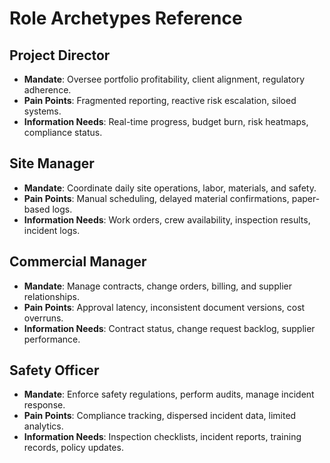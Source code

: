 <!-- Powered by BMAD™ Core -->

# Role Archetypes Reference

## Project Director

- **Mandate**: Oversee portfolio profitability, client alignment, regulatory adherence.
- **Pain Points**: Fragmented reporting, reactive risk escalation, siloed systems.
- **Information Needs**: Real-time progress, budget burn, risk heatmaps, compliance status.

## Site Manager

- **Mandate**: Coordinate daily site operations, labor, materials, and safety.
- **Pain Points**: Manual scheduling, delayed material confirmations, paper-based logs.
- **Information Needs**: Work orders, crew availability, inspection results, incident logs.

## Commercial Manager

- **Mandate**: Manage contracts, change orders, billing, and supplier relationships.
- **Pain Points**: Approval latency, inconsistent document versions, cost overruns.
- **Information Needs**: Contract status, change request backlog, supplier performance.

## Safety Officer

- **Mandate**: Enforce safety regulations, perform audits, manage incident response.
- **Pain Points**: Compliance tracking, dispersed incident data, limited analytics.
- **Information Needs**: Inspection checklists, incident reports, training records, policy updates.
